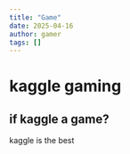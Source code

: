 ```yaml
---
title: "Game"
date: 2025-04-16
author: gamer
tags: []
---
```


# kaggle gaming
## if kaggle a game?
kaggle is the best